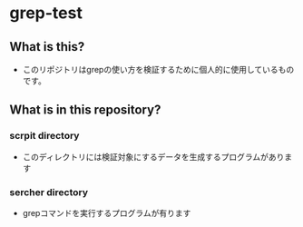 # grep-test
## What is this?
- このリポジトリはgrepの使い方を検証するために個人的に使用しているものです。
## What is in this repository?
### scrpit directory
- このディレクトリには検証対象にするデータを生成するプログラムがあります
### sercher directory
- grepコマンドを実行するプログラムが有ります
